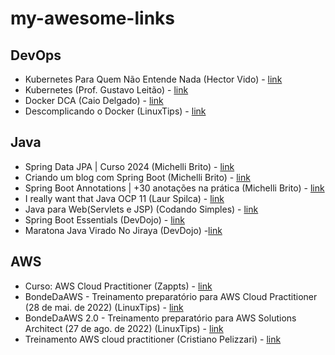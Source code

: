 # my-awesome-links

## DevOps
- Kubernetes Para Quem Não Entende Nada (Hector Vido) - [link](https://www.youtube.com/playlist?list=PLhFtIGsEfjf6hECB0pRXk3f4MkZ8QQU5L)
- Kubernetes (Prof. Gustavo Leitão) - [link](https://www.youtube.com/playlist?list=PLyScRVRVdr6X9ulCNbVAsaggKBabNjELi)
- Docker DCA (Caio Delgado) - [link](https://www.youtube.com/playlist?list=PL4ESbIHXST_TJ4TvoXezA0UssP1hYbP9_)
- Descomplicando o Docker (LinuxTips) - [link](https://www.youtube.com/playlist?list=PLf-O3X2-mxDn1VpyU2q3fuI6YYeIWp5rR)

## Java
- Spring Data JPA | Curso 2024 (Michelli Brito) - [link](https://www.youtube.com/watch?v=Ca30sv9EbLo)
- Criando um blog com Spring Boot (Michelli Brito) - [link](https://www.youtube.com/playlist?list=PL8iIphQOyG-AdKMQWtt1bqdVm8QUnX7_S)
- Spring Boot Annotations | +30 anotações na prática (Michelli Brito) - [link](https://www.youtube.com/watch?v=Pd5tr483No0)
- I really want that Java OCP 11 (Laur Spilca) - [link](https://www.youtube.com/playlist?list=PLEocw3gLFc8WMfp7fGqvWkQnBwC__Dv4K)
- Java para Web(Servlets e JSP) (Codando Simples) - [link](https://www.youtube.com/playlist?list=PL1lueKDtZ3DeXSaGwucTDD7iH1AcjTJAe)
- Spring Boot Essentials (DevDojo) - [link](https://www.youtube.com/playlist?list=PL62G310vn6nFBIxp6ZwGnm8xMcGE3VA5H)
- Maratona Java Virado No Jiraya (DevDojo) -[link](https://www.youtube.com/watch?v=VKjFuX91G5Q)

## AWS
- Curso: AWS Cloud Practitioner (Zappts) - [link](https://www.youtube.com/watch?v=bGZXVslod5E)
- BondeDaAWS - Treinamento preparatório para AWS Cloud Practitioner (28 de mai. de 2022) (LinuxTips) - [link](https://www.youtube.com/watch?v=VrQVDbgwFDs)
- BondeDaAWS 2.0 - Treinamento preparatório para AWS Solutions Architect (27 de ago. de 2022) (LinuxTips) - [link](https://www.youtube.com/watch?v=lMnv7fZ_vAM)
- Treinamento AWS cloud practitioner (Cristiano Pelizzari) - [link](https://www.youtube.com/playlist?list=PLMpVQWIR2lKesl8rRdVg4qbQcP64xGI2z)
